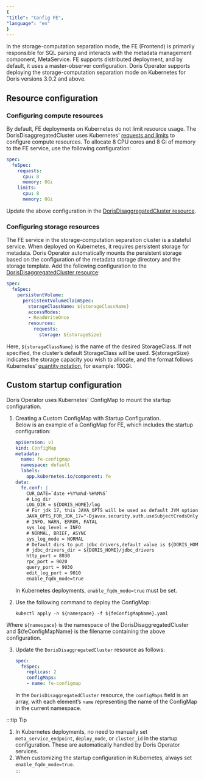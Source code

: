```yaml
---
{
"title": "Config FE",
"language": "en"
}
---
```


<!-- 
Licensed to the Apache Software Foundation (ASF) under one
or more contributor license agreements.  See the NOTICE file
distributed with this work for additional information
regarding copyright ownership.  The ASF licenses this file
to you under the Apache License, Version 2.0 (the
"License"); you may not use this file except in compliance
with the License.  You may obtain a copy of the License at

  http://www.apache.org/licenses/LICENSE-2.0

Unless required by applicable law or agreed to in writing,
software distributed under the License is distributed on an
"AS IS" BASIS, WITHOUT WARRANTIES OR CONDITIONS OF ANY
KIND, either express or implied.  See the License for the
specific language governing permissions and limitations
under the License.
-->

In the storage-computation separation mode, the FE (Frontend) is primarily responsible for SQL parsing and interacts with the metadata management component, MetaService. FE supports distributed deployment, and by default, it uses a master-observer configuration. Doris Operator supports deploying the storage-computation separation mode on Kubernetes for Doris versions 3.0.2 and above.

## Resource configuration

### Configuring compute resources

By default, FE deployments on Kubernetes do not limit resource usage. The DorisDisaggregatedCluster uses Kubernetes' [requests and limits](https://kubernetes.io/zh-cn/docs/concepts/configuration/manage-resources-containers/) to configure compute resources. To allocate 8 CPU cores and 8 Gi of memory to the FE service, use the following configuration:

```yaml
spec:
  feSpec:
    requests:
      cpu: 8
      memory: 8Gi
    limits:
      cpu: 8
      memory: 8Gi
```

Update the above configuration in the [DorisDisaggregatedCluster resource](install-quickstart.md#step-3-deploy-the-compute-storage-decoupled-cluster).

### Configuring storage resources

The FE service in the storage-computation separation cluster is a stateful service. When deployed on Kubernetes, it requires persistent storage for metadata. Doris Operator automatically mounts the persistent storage based on the configuration of the metadata storage directory and the storage template. Add the following configuration to the [DorisDisaggregatedCluster resource](install-quickstart.md#step-3-deploy-the-compute-storage-decoupled-cluster):

```yaml
spec:
  feSpec:
    persistentVolume:
      persistentVolumeClaimSpec:
        storageClassName: ${storageClassName}
        accessModes:
        - ReadWriteOnce
        resources:
          requests:
            storage: ${storageSize}
```
Here, `${storageClassName}` is the name of the desired StorageClass. If not specified, the cluster’s default StorageClass will be used. ${storageSize} indicates the storage capacity you wish to allocate, and the format follows Kubernetes' [quantity notation](https://kubernetes.io/docs/reference/kubernetes-api/common-definitions/quantity/), for example: 100Gi.

## Custom startup configuration

Doris Operator uses Kubernetes' ConfigMap to mount the startup configuration.  

1. Creating a Custom ConfigMap with Startup Configuration.  
   Below is an example of a ConfigMap for FE, which includes the startup configuration:
   ```yaml
   apiVersion: v1
   kind: ConfigMap
   metadata:
     name: fe-configmap
     namespace: default
     labels:
       app.kubernetes.io/component: fe
   data:
     fe.conf: |
       CUR_DATE=`date +%Y%m%d-%H%M%S`
       # Log dir
       LOG_DIR = ${DORIS_HOME}/log
       # For jdk 17, this JAVA_OPTS will be used as default JVM options
       JAVA_OPTS_FOR_JDK_17="-Djavax.security.auth.useSubjectCredsOnly=false -Xmx8192m -Xms8192m -XX:+HeapDumpOnOutOfMemoryError -XX:HeapDumpPath=$LOG_DIR -Xlog:gc*:$LOG_DIR/fe.gc.log.$CUR_DATE:time,uptime:filecount=10,filesize=50M --add-opens=java.base/java.nio=ALL-UNNAMED --add-opens java.base/jdk.internal.ref=ALL-UNNAMED"
       # INFO, WARN, ERROR, FATAL
       sys_log_level = INFO
       # NORMAL, BRIEF, ASYNC
       sys_log_mode = NORMAL
       # Default dirs to put jdbc drivers,default value is ${DORIS_HOME}/jdbc_drivers
       # jdbc_drivers_dir = ${DORIS_HOME}/jdbc_drivers
       http_port = 8030
       rpc_port = 9020
       query_port = 9030
       edit_log_port = 9010
       enable_fqdn_mode=true
   ```

   In Kubernetes deployments, `enable_fqdn_mode=true` must be set.

2. Use the following command to deploy the ConfigMap:

   ```shell
   kubectl apply -n ${namespace} -f ${feConfigMapName}.yaml
   ```

  Where `${namespace}` is the namespace of the DorisDisaggregatedCluster and ${feConfigMapName} is the filename containing the above configuration.  

3. Update the `DorisDisaggregatedCluster` resource as follows:

   ```yaml
   spec:
     feSpec:
       replicas: 2
       configMaps:
       - name: fe-configmap
   ```
   In the `DorisDisaggregatedCluster` resource, the `configMaps` field is an array, with each element’s `name` representing the name of the ConfigMap in the current namespace.
  
:::tip Tip  
1. In Kubernetes deployments, no need to manually set `meta_service_endpoint`, `deploy_mode`, or `cluster_id` in the startup configuration. These are automatically handled by Doris Operator services.  
2. When customizing the startup configuration in Kubernetes, always set `enable_fqdn_mode=true`.  
:::
